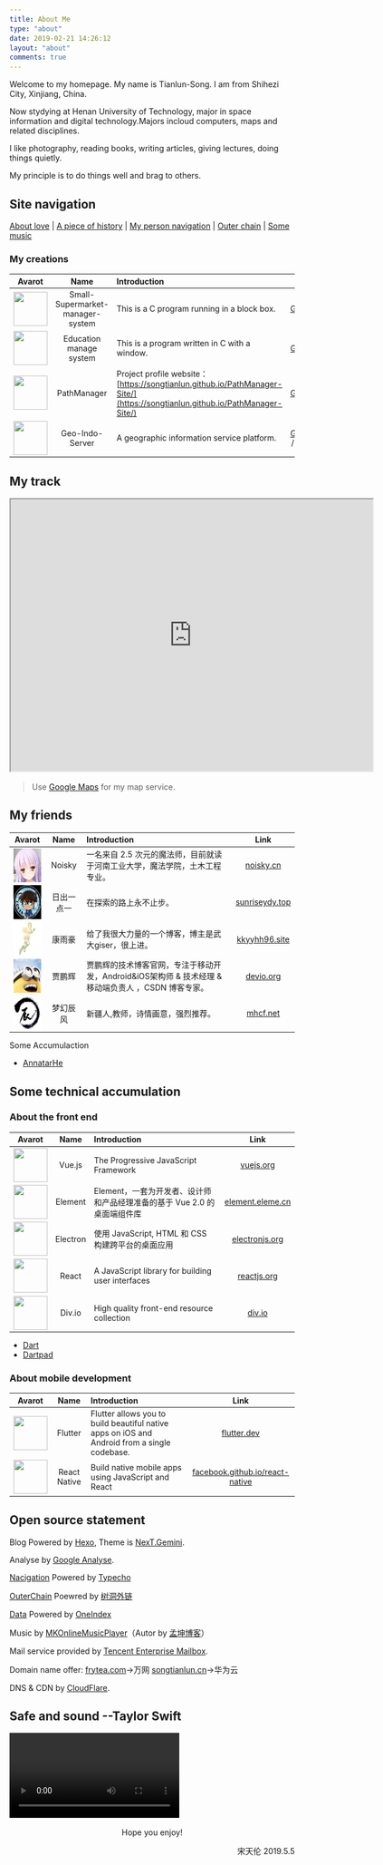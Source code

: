 ```yaml
---
title: About Me
type: "about"
date: 2019-02-21 14:26:12
layout: "about"
comments: true
---
```


Welcome to my homepage. My name is Tianlun-Song. I am from Shihezi City, Xinjiang, China.

Now stydying at Henan University of Technology, major in space information and digital technology.Majors incloud computers, maps and related disciplines.

I like photography, reading books, writing articles, giving lectures, doing things quietly.

My principle is to do things well and brag to others.

##  Site navigation
[About love](https://beloved.frytea.com) | [A piece of history](https://demo.frytea.com/history/) | [My person navigation](https://guide.frytea.com) | [Outer chain](https://share.frytea.com) | [Some music](https://music.frytea.com)

### My creations
Avarot  |  Name  |  Introduction  |  Link
:-----: | :----: | :------------  | :----:
<img src="http://photo-frytea.test.upcdn.net/timg.jpeg" width = "60" height = "60" div align=right /> | Small-Supermarket-manager-system  | This is a C program running in a block box. | [GitHub](https://github.com/songtianlun/Small-Supermarket-manager-system)
<img src="https://raw.githubusercontent.com/songtianlun/Education-manage-system/master/icon1.ico" width = "60" height = "60" div align=right /> | Education manage system | This is a program written in C with a window.  | [GitHub](https://github.com/songtianlun/Education-manage-system)
<img src="http://photo-frytea.test.upcdn.net/生活管家-圆@0,192x.png" width = "60" height = "60" div align=right /> | PathManager | Project profile website：[https://songtianlun.github.io/PathManager-Site/](https://songtianlun.github.io/PathManager-Site/)  | [GitHub](https://github.com/songtianlun/PathManager)
<img src="https://icongr.am/simple/bower.svg?color=111111&size=120" width = "60" height = "60" div align=right /> | Geo-Indo-Server | A geographic information service platform. | [GitHub](https://github.com/songtianlun/gis-changchun-info-vue) / [Docs](https://songtianlun.github.io/gis-changchun-info-vue/) 

## My track
<iframe src="https://www.google.com/maps/d/embed?mid=1EH7eUXxKVilZQMgo03TbibHnLxq0i_Dq" width="640" height="480" ></iframe>

>Use [Google Maps](https://www.google.com/maps) for my map service.

## My friends

Avarot  |  Name  |  Introduction  |  Link
:-----: | :----: | :------------ | :----:
<img src="https://raw.githubusercontent.com/songtianlun/Image-Hosting/image/20190505211940.png" width = "60" height = "60" div align=right /> | Noisky | 一名来自 2.5 次元的魔法师，目前就读于河南工业大学，魔法学院，土木工程专业。     | [noisky.cn](https://www.noisky.cn/)
<img src="https://raw.githubusercontent.com/songtianlun/Image-Hosting/image/20190505212047.png" width = "60" height = "60" div align=right /> | 日出一点一 | 在探索的路上永不止步。     | [sunriseydy.top](https://sunriseydy.top/)
<img src="https://raw.githubusercontent.com/songtianlun/Image-Hosting/image/20190505212114.png" width = "60" height = "60" div align=right /> | 康雨豪 | 给了我很大力量的一个博客，博主是武大giser，很上进。     | [kkyyhh96.site](http://www.kkyyhh96.site/)
<img src="https://raw.githubusercontent.com/songtianlun/Image-Hosting/image/20190505212150.png" width = "60" height = "60" div align=right /> | 贾鹏辉 | 贾鹏辉的技术博客官网，专注于移动开发，Android&iOS架构师 & 技术经理 & 移动端负责人 ，CSDN 博客专家。     | [devio.org](http://www.devio.org/)
<img src="https://raw.githubusercontent.com/songtianlun/Image-Hosting/image/20190505212209.png" width = "60" height = "60" div align=right /> | 梦幻辰风| 新疆人,教师，诗情画意，强烈推荐。  | [mhcf.net](https://www.mhcf.net/)

Some Accumulaction
 - [AnnatarHe](https://annatarhe.github.io)


## Some technical accumulation
### About the front end
Avarot  |  Name  |  Introduction  |  Link
:-----: | :----: | :------------  | :----:
<img src="https://i.loli.net/2019/05/06/5ccf9b7984ccc.png" width = "60" height = "60" div align=right /> | Vue.js   | The Progressive JavaScript Framework  | [vuejs.org](https://vuejs.org/index.html)
<img src="https://i.loli.net/2019/05/06/5ccf9ec85a9ed.jpg" width = "60" height = "60" div align=right /> | Element  | Element，一套为开发者、设计师和产品经理准备的基于 Vue 2.0 的桌面端组件库  | [element.eleme.cn](https://element.eleme.cn/)
<img src="https://i.loli.net/2019/05/06/5ccfa02d9efbd.jpg" width = "60" height = "60" div align=right /> | Electron | 使用 JavaScript, HTML 和 CSS 构建跨平台的桌面应用  | [electronjs.org](https://electronjs.org)
<img src="https://i.loli.net/2019/05/06/5ccfa2d51a40d.jpg" width = "60" height = "60" div align=right /> | React | A JavaScript library for building user interfaces  | [reactjs.org](https://reactjs.org)
<img src="https://i.loli.net/2019/05/06/5ccfa3baa0122.jpg" width = "60" height = "60" div align=right /> | Div.io | High quality front-end resource collection | [div.io](https://div.io/)

 - [Dart](https://www.dartlang.org)
 - [Dartpad](https://dartpad.dartlang.org)

### About mobile development
Avarot  |  Name  |  Introduction  |  Link
:-----: | :----: | :------------  | :----:
<img src="https://i.loli.net/2019/05/06/5ccfa5886878b.png" width = "60" height = "60" div align=right /> | Flutter  | Flutter allows you to build beautiful native apps on iOS and Android from a single codebase. | [flutter.dev](https://flutter.dev)
<img src="https://i.loli.net/2019/05/06/5ccfa2d51a40d.jpg" width = "60" height = "60" div align=right /> | React Native | Build native mobile apps using JavaScript and React  | [facebook.github.io/react-native](https://facebook.github.io/react-native/)



## Open source statement

Blog Powered by [Hexo](https://hexo.io), Theme is [NexT.Gemini](https://theme-next.org/).

Analyse by [Google Analyse](https://analytics.google.com/analytics/web/).

[Nacigation](https://guide.frytea.com) Powered by [Typecho](http://typecho.org)

[OuterChain](https://share.frytea.com/) Poewred by [树洞外链](https://yun.aoaoao.me/ "树洞外链")

[Data](https://data.frytea.com) Powered by [OneIndex](https://github.com/donwa/oneindex)

Music by [MKOnlineMusicPlayer](https://github.com/mengkunsoft/MKOnlineMusicPlayer "MKOnlineMusicPlayer")（Autor by [孟坤博客](https://mkblog.cn/ "孟坤博客")）

Mail service provided by [Tencent Enterprise Mailbox](https://exmail.qq.com/).

Domain name offer:
[frytea.com](https://frytea.com)→万网 
[songtianlun.cn](https://songtianlun.cn)→华为云

DNS & CDN by [CloudFlare](https://www.cloudflare.com/).


## Safe and sound --Taylor Swift

<video src="https://dateshare.nos-eastchina1.126.net/SafeAndSound-TaylorSwift_1080p.mp4" controls="controls"> </video>

<center>Hope you enjoy!</center>

<p align="right">
  宋天伦
  2019.5.5
</p>